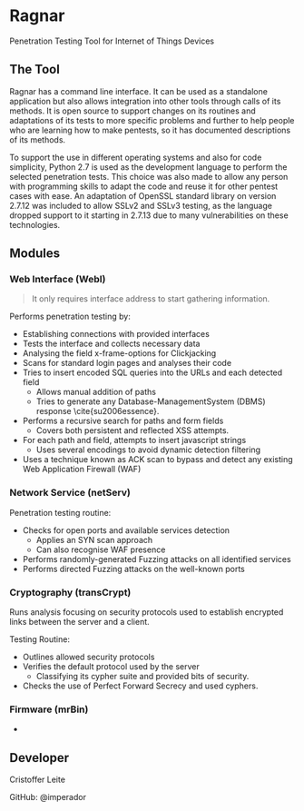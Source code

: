 # Ragnar
Penetration Testing Tool for Internet of Things Devices

## The Tool
Ragnar has a command line interface. It can be used as a standalone application but also allows integration into other tools through calls of its methods. It is open source to support changes on its routines and adaptations of its tests to more specific problems and further to help people who are learning how to make pentests, so it has documented descriptions of its methods. 

To support the use in different operating systems and also for code simplicity, Python 2.7 is used as the development language to perform the selected penetration tests. This choice was also made to allow any person with programming skills to adapt the code and reuse it for other pentest cases with ease. An adaptation of OpenSSL standard library on version 2.7.12 was included to allow SSLv2 and SSLv3 testing, as the language dropped support to it starting in 2.7.13 due to many vulnerabilities on these technologies.


## Modules
### Web Interface (WebI)
 > It only requires interface address to start gathering information.
 
Performs penetration testing by:
 - Establishing connections with provided interfaces
 - Tests the interface and collects necessary data
 - Analysing the field x-frame-options for Clickjacking
 - Scans for standard login pages and analyses their code
 - Tries to insert encoded SQL queries into the URLs and each detected field
   - Allows manual addition of paths 
   - Tries to generate any Database-ManagementSystem (DBMS) response \cite{su2006essence}.
 - Performs a recursive search for paths and form fields
   - Covers both persistent and reflected XSS attempts.
 - For each path and field, attempts to insert javascript strings
   - Uses several encodings to avoid dynamic detection filtering
 - Uses a technique known as ACK scan to bypass and detect any existing Web Application Firewall (WAF)

### Network Service (netServ)

Penetration testing routine: 
 - Checks for open ports and available services detection
   - Applies an SYN scan approach 
   - Can also recognise WAF presence
 - Performs randomly-generated Fuzzing attacks on all identified services 
 - Performs directed Fuzzing attacks on the well-known ports

### Cryptography (transCrypt)
Runs analysis focusing on security protocols used to establish encrypted links between the server and a client.

Testing Routine:
 - Outlines allowed security protocols
 - Verifies the default protocol used by the server
   - Classifying its cypher suite and provided bits of security. 
 - Checks the use of Perfect Forward Secrecy and used cyphers.

### Firmware (mrBin)

-

## Developer
Cristoffer Leite

GitHub: @imperador
